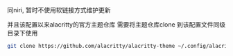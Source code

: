 同niri, 暂时不使用软链接方式维护更新

并且该配置以来alacritty的官方主题仓库
需要将主题仓库clone 到该配置文件同级目录下使用

```bash
git clone https://github.com/alacritty/alacritty-theme ~/.config/alacritty/themes
```
